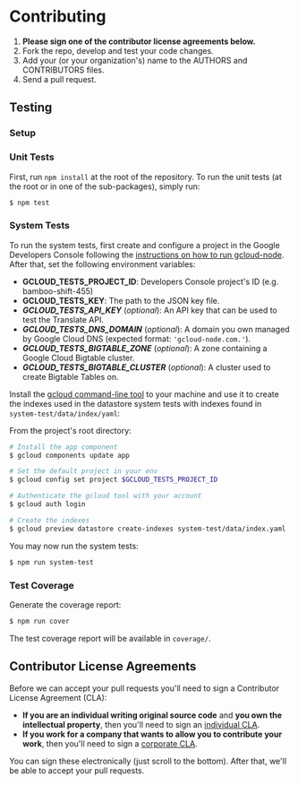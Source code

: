 # Contributing

1. **Please sign one of the contributor license agreements below.**
2. Fork the repo, develop and test your code changes.
3. Add your (or your organization's) name to the AUTHORS and CONTRIBUTORS files.
4. Send a pull request.

## Testing

### Setup

### Unit Tests

First, run `npm install` at the root of the repository. To run the unit tests
(at the root or in one of the sub-packages), simply run:

```sh
$ npm test
```

### System Tests

To run the system tests, first create and configure a project in the Google Developers Console following the [instructions on how to run gcloud-node][elsewhere]. After that, set the following environment variables:

- **GCLOUD_TESTS_PROJECT_ID**: Developers Console project's ID (e.g. bamboo-shift-455)
- **GCLOUD_TESTS_KEY**: The path to the JSON key file.
- ***GCLOUD_TESTS_API_KEY*** (*optional*): An API key that can be used to test the Translate API.
- ***GCLOUD_TESTS_DNS_DOMAIN*** (*optional*): A domain you own managed by Google Cloud DNS (expected format: `'gcloud-node.com.'`).
- ***GCLOUD_TESTS_BIGTABLE_ZONE*** (*optional*): A zone containing a Google Cloud Bigtable cluster.
- ***GCLOUD_TESTS_BIGTABLE_CLUSTER*** (*optional*): A cluster used to create Bigtable Tables on.

Install the [gcloud command-line tool][gcloudcli] to your machine and use it to create the indexes used in the datastore system tests with indexes found in `system-test/data/index/yaml`:

From the project's root directory:

```sh
# Install the app component
$ gcloud components update app

# Set the default project in your env
$ gcloud config set project $GCLOUD_TESTS_PROJECT_ID

# Authenticate the gcloud tool with your account
$ gcloud auth login

# Create the indexes
$ gcloud preview datastore create-indexes system-test/data/index.yaml
```

You may now run the system tests:

```sh
$ npm run system-test
```

### Test Coverage

Generate the coverage report:

```sh
$ npm run cover
```

The test coverage report will be available in `coverage/`.

## Contributor License Agreements

Before we can accept your pull requests you'll need to sign a Contributor License Agreement (CLA):

- **If you are an individual writing original source code** and **you own the intellectual property**, then you'll need to sign an [individual CLA][indvcla].
- **If you work for a company that wants to allow you to contribute your work**, then you'll need to sign a [corporate CLA][corpcla].

You can sign these electronically (just scroll to the bottom). After that, we'll be able to accept your pull requests.

[elsewhere]: README.md#elsewhere
[gcloudcli]: https://developers.google.com/cloud/sdk/gcloud/
[indvcla]: https://developers.google.com/open-source/cla/individual
[corpcla]: https://developers.google.com/open-source/cla/corporate
